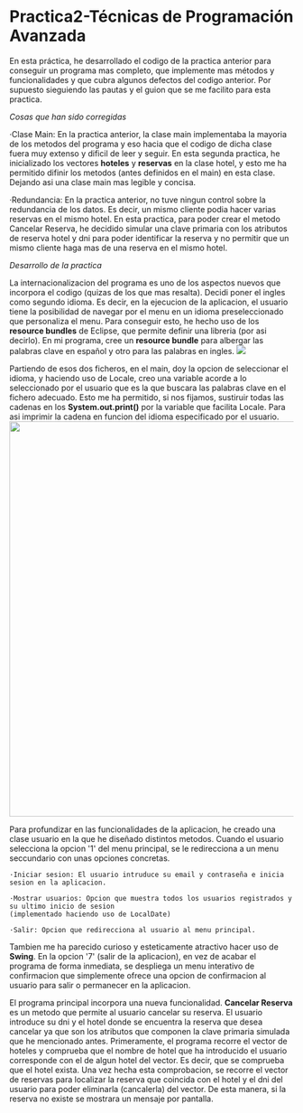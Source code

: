 # Practica2-Técnicas de Programación Avanzada

En esta práctica, he desarrollado el codigo de la practica anterior para conseguir un programa mas completo, que implemente mas métodos y funcionalidades y que cubra algunos defectos del codigo anterior. Por supuesto sieguiendo las pautas y el guion que se me facilito para esta practica.

*Cosas que han sido corregidas*
  
   ·Clase Main: En la practica anterior, la clase main implementaba la mayoria de los metodos del programa y eso hacia que el codigo de dicha clase fuera muy           extenso y dificil de leer y seguir. En esta segunda practica, he inicializado los vectores **hoteles** y **reservas** en la clase hotel, y esto me ha permitido difinir los metodos (antes definidos en el main) en esta clase. Dejando asi una clase main mas legible y concisa.
  
   ·Redundancia: En la practica anterior, no tuve ningun control sobre la redundancia de los datos. Es decir, un mismo cliente podia hacer varias reservas en el mismo hotel. En esta practica, para poder crear el metodo Cancelar Reserva, he decidido simular una clave primaria con los atributos de reserva hotel y dni para poder identificar la reserva y no permitir que un mismo cliente haga mas de una reserva en el mismo hotel.
  
*Desarrollo de la practica*

La internacionalizacion del programa es uno de los aspectos nuevos que incorpora el codigo (quizas de los que mas resalta). Decidi poner el ingles como segundo idioma. Es decir, en la ejecucion de la aplicacion, el usuario tiene la posibilidad de navegar por el menu en un idioma preseleccionado que personaliza el menu. Para conseguir esto, he hecho uso de los **resource bundles** de Eclipse, que permite definir una libreria (por asi decirlo). En mi programa, cree un **resource bundle** para albergar las palabras clave en español y otro para las palabras en ingles.
<img src="https://github.com/Crisgf6/Practica1-TPA/blob/main/assets/mustraClases.PNG" width="auto" height="auto">

Partiendo de esos dos ficheros, en el main, doy la opcion de seleccionar el idioma, y haciendo uso de Locale, creo una variable acorde a lo seleccionado por el usuario que es la que buscara las palabras clave en el fichero adecuado. Esto me ha permitido, si nos fijamos, sustiruir todas las cadenas en los **System.out.print()** por la variable que facilita Locale. Para asi imprimir la cadena en funcion del idioma especificado por el usuario.
<img src="https://github.com/Crisgf6/Practica1-TPA/blob/main/assets/codigoIdioma.PNG" width="700" height="auto">

Para profundizar en las funcionalidades de la aplicacion, he creado una clase usuario en la que he diseñado distintos metodos. Cuando el usuario selecciona la opcion '1' del menu principal, se le redirecciona a un menu seccundario con unas opciones concretas. 

    ·Iniciar sesion: El usuario intruduce su email y contraseña e inicia sesion en la aplicacion.
    
    ·Mostrar usuarios: Opcion que muestra todos los usuarios registrados y su ultimo inicio de sesion 
    (implementado haciendo uso de LocalDate)
    
    ·Salir: Opcion que redirecciona al usuario al menu principal.

Tambien me ha parecido curioso y esteticamente atractivo hacer uso de **Swing**. En la opcion '7' (salir de la aplicacion), en vez de acabar el programa de forma inmediata, se despliega un menu interativo de confirmacion que simplemente ofrece una opcion de confirmacion al usuario para salir o permanecer en la aplicacion. 

El programa principal incorpora una nueva funcionalidad. **Cancelar Reserva** es un metodo que permite al usuario cancelar su reserva. El usuario introduce su dni y el hotel donde se encuentra la reserva que desea cancelar ya que son los atributos que componen la clave primaria simulada que he mencionado antes. Primeramente, el programa recorre el vector de hoteles y comprueba que el nombre de hotel que ha introducido el usuario corresponde con el de algun hotel del vector. Es decir, que se comprueba que el hotel exista. Una vez hecha esta comprobacion, se recorre el vector de reservas para localizar la reserva que coincida con el hotel y el dni del usuario para poder eliminarla (cancalerla) del vector. De esta manera, si la reserva no existe se mostrara un mensaje por pantalla.
